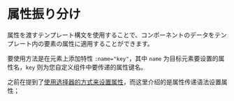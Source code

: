 <template is="exm-article">
<a href="../../publics/examples/property-transmission/demo.html" preview></a>
<a href="../../publics/examples/property-transmission/test-demo.html" main></a>
</template>

# 属性振り分け

属性を渡すテンプレート構文を使用することで、コンポーネントのデータをテンプレート内の要素の属性に適用することができます。

要使用方法是在元素上添加特性 `:name="key"`，其中 `name` 为目标元素要设置的属性名，`key` 则为您自定义组件中要传递的属性键名。

之前在提到了[使用选择器的方式来设置属性](./index.md)，而这里介绍的是属性传递语法设置属性；
